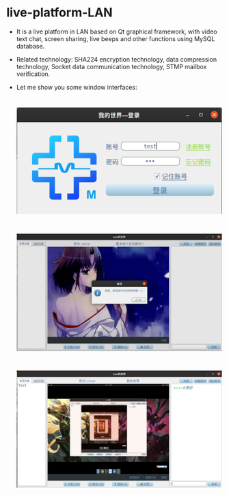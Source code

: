 # live-platform-LAN
* It is a live platform in LAN based on Qt graphical framework, with video text chat, screen sharing, live beeps and other functions using MySQL database.

* Related technology: SHA224 encryption technology, data compression technology, Socket data communication technology, STMP mailbox verification.

* Let me show you some window interfaces:

  <h1 align="center">
    <img src="Login_In.png" />
  </h1>

  <h1 align="center">
    <img src="Main_Windows.png" />
  </h1>

  <h1 align="center">
    <img src="Base_Function.png" />
  </h1>

